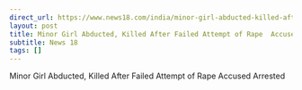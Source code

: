 ```yaml
---
direct_url: https://www.news18.com/india/minor-girl-abducted-killed-after-failed-attempt-of-rape-accused-arrested-8861208.html
layout: post
title: Minor Girl Abducted, Killed After Failed Attempt of Rape  Accused Arrested
subtitle: News 18
tags: []
---
```


Minor Girl Abducted, Killed After Failed Attempt of Rape  Accused Arrested

